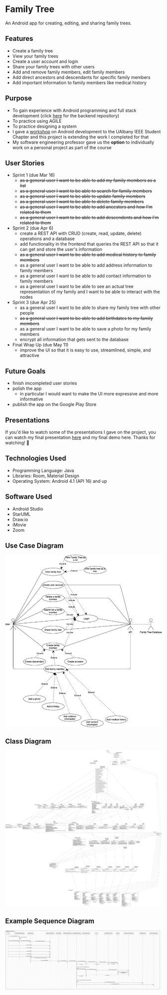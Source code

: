# Family Tree
An Android app for creating, editing, and sharing family trees.
## Features
- Create a family tree
- View your family trees
- Create a user account and login
- Share your family trees with other users
- Add and remove family members, edit family members
- Add direct ancestors and descendants for specific family members
- Add important information to family members like medical history
## Purpose
- To gain experience with Android programming and full stack development (click [here](https://github.com/acomanzo/family_tree_backend) for the backend repository)
- To practice using AGILE
- To practice designing a system
- I gave a [workshop](https://github.com/UAlbany-IEEE-Student-Branch/Fall-2020-Workshop-7-App) on Android development to the UAlbany IEEE Student Chapter and this project is extending the work I completed for that
- My software engineering professor gave us the **option** to individually work on a personal project as part of the course
## User Stories
- Sprint 1 (due Mar 16)
    - ~~as a general user I want to be able to add my family members as a list~~
    - ~~as a general user I want to be able to search for family members~~ 
    - ~~as a general user I want to be able to update family members~~ 
    - ~~as a general user I want to be able to delete family members~~ 
    - ~~as a general user I want to be able to add ancestors and how I'm related to them~~
    - ~~as a general user I want to be able to add descendents and how I'm related to them~~
- Sprint 2 (due Apr 6)
    - create a REST API with CRUD (create, read, update, delete) operations and a database 
    - add functionality in the frontend that queries the REST API so that it can get and store the user's information 
    - ~~as a general user I want to be able to add medical history to family members~~ 
    - as a general user I want to be able to add address information to family members 
    - as a general user I want to be able to add contact information to family members 
    - as a general user I want to be able to see an actual tree representation of my family and I want to be able to interact with the nodes
- Sprint 3 (due Apr 25)
    - as a general user I want to be able to share my family tree with other people 
    - ~~as a general user I want to be able to add birthdates to my family members~~
    - as a general user I want to be able to save a photo for my family members 
    - encrypt all information that gets sent to the database
- Final Wrap Up (due May 11)
    - improve the UI so that it is easy to use, streamlined, simple, and attractive
## Future Goals
- finish imcompleted user stories
- polish the app
    - in particular I would want to make the UI more expressive and more informative
- publish the app on the Google Play Store
## Presentations
If you'd like to watch some of the presentations I gave on the project, you can watch my final presentation [here](https://youtu.be/yu6og2PHEG8) and my final demo here. Thanks for watching! 🥺
## Technologies Used 
- Programming Language: Java
- Libraries: Room, Material Design
- Operating System: Android 4.1 (API 16) and up
## Software Used
- Android Studio
- StarUML
- Draw.io
- iMovie
- Zoom
## Use Case Diagram
![./resources/diagrams/use_case_diagram/use_case_diagram.jpg](./resources/diagrams/use_case_diagram/use_case_diagram.jpg)
## Class Diagram
![./resources/diagrams/class_diagram/frontend_class_diagram.jpg](./resources/diagrams/class_diagram/frontend_class_diagram.jpg)
## Example Sequence Diagram
![./resources/diagrams/sequence_diagrams/create_descendant/create_descendant.jpg](./resources/diagrams/sequence_diagrams/create_descendant/create_descendant.jpg)